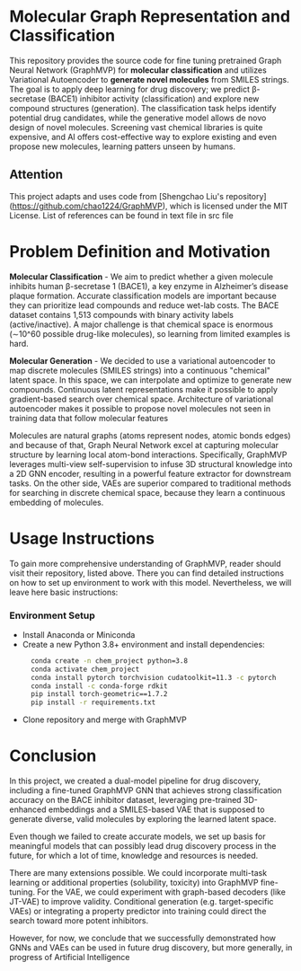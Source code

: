 # Molecular Graph Representation and Classification 

This repository provides the source code for fine tuning pretrained Graph Neural Network (GraphMVP) for __molecular 
classification__ and utilizes Variational Autoencoder to __generate novel molecules__ from SMILES strings. The goal is to
apply deep learning for drug discovery; we predict β-secretase (BACE1) inhibitor activity (classification) and explore 
new compound structures (generation). The classification task helps identify potential drug candidates, while the
generative model allows de novo design of novel molecules. Screening vast chemical libraries is quite expensive, and
AI offers cost-effective way to explore existing and even propose new molecules, learning patters unseen by humans.

## Attention

This project adapts and uses code from [Shengchao Liu's repository] (https://github.com/chao1224/GraphMVP), which is licensed under the MIT License. List of references can be found in text file in src file

# Problem Definition and Motivation

**Molecular Classification** - We aim to predict whether a given molecule inhibits human β-secretase 1 (BACE1), a key enzyme in Alzheimer’s disease plaque formation. Accurate classification models are important because they can prioritize lead compounds and reduce wet-lab 
costs. The BACE dataset contains 1,513 compounds with binary activity labels (active/inactive). A major challenge is that chemical space is
enormous (∼10^60 possible drug-like molecules), so learning from limited examples is hard. 

**Molecular Generation** - We decided to use a variational autoencoder to map discrete molecules (SMILES strings) into a continuous "chemical" latent space. In this space, we can interpolate and optimize to generate new compounds. Continuous latent representations
make it possible to apply gradient-based search over chemical space. Architecture of variational autoencoder makes it possible
to propose novel molecules not seen in training data that follow molecular features

Molecules are natural graphs (atoms represent nodes, atomic bonds edges) and because of that, Graph Neural Network excel at capturing molecular structure by learning local atom-bond interactions. Specifically, GraphMVP leverages multi-view self-supervision to infuse 3D structural knowledge into a 2D GNN encoder, resulting in a powerful feature extractor for downstream tasks. On the other side, VAEs are superior compared to traditional methods for searching in discrete chemical space, because they learn a continuous embedding of molecules.

# Usage Instructions

To gain more comprehensive understanding of GraphMVP, reader should visit their repository, listed above. There you can find detailed instructions on how to set up environment to work with this model. Nevertheless, we will leave here basic instructions:

### Environment Setup

- Install Anaconda or Miniconda
- Create a new Python 3.8+ environment and install dependencies:
  ```bash
    conda create -n chem_project python=3.8
    conda activate chem_project
    conda install pytorch torchvision cudatoolkit=11.3 -c pytorch
    conda install -c conda-forge rdkit
    pip install torch-geometric==1.7.2
    pip install -r requirements.txt
    ```
- Clone repository and merge with GraphMVP

# Conclusion

In this project, we created a dual-model pipeline for drug discovery, including a fine-tuned GraphMVP GNN that achieves strong classification accuracy on the BACE inhibitor dataset, leveraging pre-trained 3D-enhanced embeddings and a SMILES-based VAE that is supposed to generate diverse, valid molecules by exploring the learned latent space.

Even though we failed to create accurate models, we set up basis for meaningful models that can possibly lead drug discovery process in the future, for which a lot of time, knowledge and resources is needed.

There are many extensions possible. We could incorporate multi-task learning or additional properties (solubility, toxicity) into GraphMVP fine-tuning. For the VAE, we could experiment with graph-based decoders (like JT-VAE) to improve validity. Conditional generation (e.g. target-specific VAEs) or integrating a property predictor into training could direct the search toward more potent inhibitors.

However, for now, we conclude that we successfully demonstrated how GNNs and VAEs can be used in future drug discovery, but more generally, in progress of Artificial Intelligence
